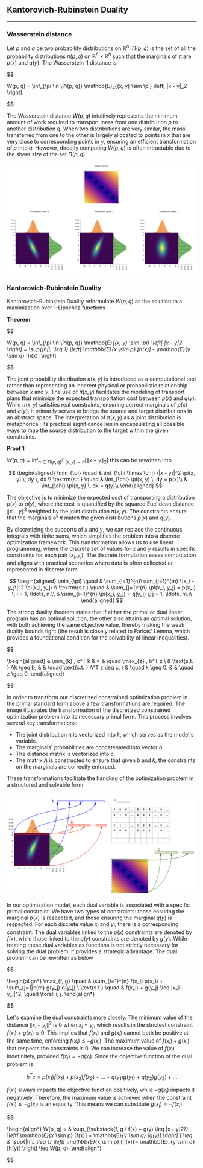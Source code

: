 ## Kantorovich-Rubinstein Duality

---

### Wasserstein distance

Let $p$ and $q$ be two probability distributions on $\mathbb{R}^n$.  $\Pi(p, q)$ is the set of all the probability distributions $\pi(p, q)$ on 
$\mathbb{R}^n \times \mathbb{R}^n$ such that the marginals of $\pi$ are $p(x)$ and $q(y)$. The Wasserstein-1 distance is

$$

W(p, q) = \inf_{\pi \in \Pi(p, q)} \mathbb{E}_{(x, y) \sim \pi} \left[ \|x - y\|_2 \right].

$$

The Wasserstein distance $W(p,q)$ intuitively represents the minimum amount of work required to transport mass from one distribution
$p$ to another distribution $q$. When two distributions are very similar, the mass transferred from one to the other is largely allocated to points in
$x$ that are very close to corresponding points in $y$, ensuring an efficient transformation of $p$ into $q$.
However, directly computing $W(p,q)$ is often intractable due to the sheer size of the set  $\Pi(p, q)$

![alt text](https://github.com/StefanoPenazzi2/StefanoPenazzi2.github.io/blob/main/imgs/wasserstein_dual_transport_plan.png?raw=true)



### Kantorovich-Rubinstein Duality

Kantorovich-Rubinstein Duality reformulate $W(p,q)$ as the solution to a maximization over 1-Lipschitz functions 

**Theorem**

$$

W(p, q) = \inf_{\pi \in \Pi(p, q)} \mathbb{E}_{(x, y) \sim \pi} \left[ \|x - y\|_2 \right] = \sup_{\|h\|_L \leq 1} \left[ \mathbb{E}_{x \sim p} [h(x)] - \mathbb{E}_{y \sim q} [h(x)] \right]

$$

The joint probability distribution $\pi(x, y)$ is introduced as a computational tool rather than representing an
inherent physical or probabilistic relationship between $x$ and $y$. The use of $\pi(x, y)$ facilitates the
modeling of transport plans that minimize the expected transportation cost between $p(x)$ and $q(y)$.
While $\pi(x, y)$ satisfies real constraints, ensuring correct marginals of $p(x)$ and $q(y)$, it primarily 
serves to bridge the source and target distributions in an abstract space. The interpretation of $\pi(x, y)$ as a
joint distribution is metaphorical; its practical significance lies in encapsulating all possible ways to map the
source distribution to the target within the given constraints.

**Proof 1**


$W(p, q) = \inf_{\pi \in \Pi(p, q)} \mathbb{E}_{(x, y) \sim \pi} \left[ \|x - y\|_2 \right]$ this can be rewritten into

$$
\begin{aligned}
\min_{\pi} \quad & \int_{\chi \times \chi} \|x - y\|^2 \pi(x, y) \, dy \, dx \\
\textrm{s.t.} \quad & \int_{\chi} \pi(x, y) \, dy = p(x)\\
  &   \int_{\chi} \pi(x, y) \, dx =  q(y)\\
\end{aligned}
$$

The objective is to minimize the expected cost of transporting a distribution $p(x)$ to $q(y)$,
where the cost is quantified by the squared Euclidean distance $\|x - y\|^2$ weighted by the
joint distribution $\pi(x, y)$. The constraints ensure that the marginals of $\pi$ match
the given distributions $p(x)$ and $q(y)$.

By discretizing the supports of $x$ and $y$, we can replace the continuous integrals with finite sums,
which simplifies the problem into a discrete optimization framework.
This transformation allows us to use linear programming, where the discrete set of values for $x$ and $y$
results in specific constraints for each pair $(x_i, y_j)$. The discrete formulation eases computation
and aligns with practical scenarios where data is often collected or represented in discrete form.

$$
\begin{aligned}
\min_{\pi} \quad & \sum_{i=1}^{n}\sum_{j=1}^{m} \|x_i - y_j\|^2 \pi(x_i, y_j) \\
\textrm{s.t.} \quad & \sum_{j=1}^{n} \pi(x_i, y_j) = p(x_i) \; i = 1, \ldots, n.\\
  &   \sum_{i=1}^{n} \pi(x_i, y_j) = q(y_j) \; j = 1, \ldots, m.\\
\end{aligned}
$$

The strong duality theorem states that if either the primal or dual linear program has an optimal solution,
the other also attains an optimal solution, with both achieving the same objective value, thereby making
the weak duality bounds tight (the result is closely related to Farkas' Lemma, which provides a foundational
condition for the solvability of linear inequalities).

$$

\begin{aligned}
& \min_{k} \, c^T k & = & \quad \max_{z} \, b^T z \\
& \text{s.t. } Ak \geq b, &  & \quad \text{s.t. } A^T z \leq c, \\
& \quad k \geq 0, &  & \quad z \geq 0.
\end{aligned}

$$

In order to transform our discretized constrained optimization problem in the primal standard form above a few transformations are required.
The image illustrates the transformation of the discretized constrained optimization problem into its necessary primal form.
This process involves several key transformations: 

- The joint distribution $\pi$ is vectorized into $k$, which serves as the model's variable.
- The marginals' probabilities are concatenated into vector $b$.
- The distance matrix is vectorized into $c$.
- The matrix $A$ is constructed to ensure that given $b$ and $k$, the constraints on the marginals are correctly enforced.

These transformations facilitate the handling of the optimization problem in a structured and solvable form.

![alt text](https://github.com/StefanoPenazzi2/StefanoPenazzi2.github.io/blob/main/imgs/wasserstein_dual_lin_prog.png?raw=true)

In our optimization model, each dual variable is associated with a specific primal constraint. We have two types of constraints:
those ensuring the marginal $p(x)$ is respected, and those ensuring the marginal $q(y)$ is respected. For each discrete value $x_i$
and $y_j$, there is a corresponding constraint. The dual variables linked to the $p(x)$ constraints are denoted by $f(x)$,
while those linked to the $q(y)$ constraints are denoted by $g(y)$. While treating these dual variables as functions is not strictly
necessary for solving the dual problem, it provides a strategic advantage.
The dual problem can be rewritten as below

$$

\begin{align*}
\max_{f, g} \quad & \sum_{i=1}^{n} f(x_i) p(x_i) + \sum_{j=1}^{m} g(y_j) q(y_j) \\
\text{s.t.} \quad & f(x_i) + g(y_j) \leq \|x_i - y_j\|^2, \quad \forall i, j.
\end{align*}

$$

Let's examine the dual constraints more closely. The minimum value of the distance $\|x_i - y_j\|^2$ is 0 when $x_i = y_j$,
which results in the strictest constraint $f(x_i) + g(x_i) \leq 0$. This implies that $f(x_i)$ and $g(x_i)$ cannot both
be positive at the same time, enforcing $f(x_i) \leq -g(x_i)$. The maximum value of $f(x_i) + g(x_i)$ that respects the
constraints is 0. We can increase the value of $f(x_i)$ indefinitely, provided $f(x_i) = -g(x_i)$. Since the objective function of the dual problem is

$$
b^T z = p(x_1)f(x_1) + p(x_2)f(x_2) + \ldots + q(y_1)g(y_1) + q(y_2)g(y_2) + \ldots
$$

$f(x_i)$ always impacts the objective function positively, while $-g(x_i)$ impacts it negatively. Therefore,
the maximum value is achieved when the constraint $f(x_i) \leq -g(x_i)$ is an equality. This means we can substitute $g(x_i) = -f(x_i)$.


$$

\begin{align*}
W(p, q) = & \sup_{\substack{f, g \\ f(x) + g(y) \leq \|x - y\|_2}} \left[ \mathbb{E}_{x \sim p} [f(x)] + \mathbb{E}_{y \sim q} [g(y)] \right] \\
\leq & \sup_{\|h\|_L \leq 1} \left[ \mathbb{E}_{x \sim p} [h(x)] - \mathbb{E}_{y \sim q} [h(y)] \right] \leq W(p, q).
\end{align*}

$$



[//]: # (**Proof 2**)

[//]: # (Adding the Lagrangian multipliers $f, g : \chi \rightarrow \mathbb{R}$.)

[//]: # ()
[//]: # ($$)

[//]: # (\begin{split})

[//]: # (L&#40;\pi, f, g&#41; = \int_{\chi \times \chi} \|x - y\|^2 \pi&#40;x, y&#41; \, dy \, dx )

[//]: # (+ \int_{\chi} \left&#40; p&#40;x&#41; - \int_{\chi} \pi&#40;x, y&#41; \, dy \right&#41; f&#40;x&#41; \, dx \\)

[//]: # (+ \int_{\chi} \left&#40; q&#40;y&#41; - \int_{\chi} \pi&#40;x, y&#41; \, dx \right&#41; g&#40;y&#41; \, dy.)

[//]: # (\end{split})

[//]: # ($$)

[//]: # ()
[//]: # (Lagrange multipliers are employed to transform a constrained optimization problem into an unconstrained one while preserving the same optimal solution.)

[//]: # (In this context, the constraints ensure that the marginals of $ \pi&#40;\cdot, \cdot&#41;$ remain $p$ and $q$. )

[//]: # (For each value in the support of $p$, a penalty term $p&#40;x&#41; - \int_{\chi} \pi&#40;x, y&#41; \, dy$ is introduced )

[//]: # (and scaled by its corresponding Lagrange multiplier $f&#40;x&#41;$.)

[//]: # (Minimizing the objective function thus involves reducing the discrepancy between $p&#40;x&#41;$ and $\int_{\chi} \pi&#40;x, y&#41; \, dy$)

[//]: # (ensuring the marginal condition is satisfied.)

[//]: # ()
[//]: # (Collecting terms algebraically, we can rewrite the Lagrangian as)

[//]: # ()
[//]: # ($$)

[//]: # (\begin{split})

[//]: # (L&#40;\pi, f, g&#41; = \mathbb{E}_{x \sim p} \left[ f&#40;x&#41; \right] + \mathbb{E}_{y \sim q} \left[ g&#40;y&#41; \right])

[//]: # (+ \int_{\chi \times \chi} \left&#40; \|x - y\|_2 - f&#40;x&#41; - g&#40;y&#41; \right&#41; \pi&#40;x, y&#41; \, dy \, dx.)

[//]: # (\end{split})

[//]: # ($$)

[//]: # ()
[//]: # (Since this function satisfies the conditions for strong duality, we can express it as:)

[//]: # ()
[//]: # ($$)

[//]: # ()
[//]: # (W&#40;p, q&#41; = \inf_{\pi} \sup_{f, g} L&#40;\pi, f, g&#41; = \sup_{f, g} \inf_{\pi} L&#40;\pi, f, g&#41;.)

[//]: # ()
[//]: # ($$)